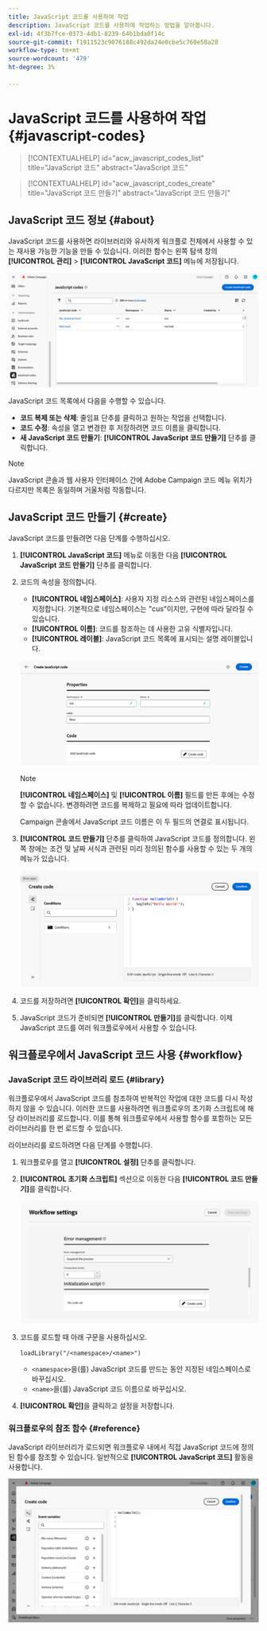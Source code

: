 ```yaml
---
title: JavaScript 코드를 사용하여 작업
description: JavaScript 코드를 사용하여 작업하는 방법을 알아봅니다.
exl-id: 4f3b7fce-0373-4db1-8239-64b1bda0f14c
source-git-commit: f1911523c9076188c492da24e0cbe5c760e58a28
workflow-type: tm+mt
source-wordcount: '479'
ht-degree: 3%

---
```


# JavaScript 코드를 사용하여 작업 {#javascript-codes}

>[!CONTEXTUALHELP]
>id="acw_javascript_codes_list"
>title="JavaScript 코드"
>abstract="JavaScript 코드"

>[!CONTEXTUALHELP]
>id="acw_javascript_codes_create"
>title="JavaScript 코드 만들기"
>abstract="JavaScript 코드 만들기"

## JavaScript 코드 정보 {#about}

JavaScript 코드를 사용하면 라이브러리와 유사하게 워크플로 전체에서 사용할 수 있는 재사용 가능한 기능을 만들 수 있습니다. 이러한 함수는 왼쪽 탐색 창의 **[!UICONTROL 관리]** > **[!UICONTROL JavaScript 코드]** 메뉴에 저장됩니다.

![사용 가능한 옵션을 표시하는 JavaScript 코드 목록 인터페이스](assets/javascript-list.png)

JavaScript 코드 목록에서 다음을 수행할 수 있습니다.

* **코드 복제 또는 삭제**: 줄임표 단추를 클릭하고 원하는 작업을 선택합니다.
* **코드 수정**: 속성을 열고 변경한 후 저장하려면 코드 이름을 클릭합니다.
* **새 JavaScript 코드 만들기**: **[!UICONTROL JavaScript 코드 만들기]** 단추를 클릭합니다.

>[!NOTE]
>
>JavaScript 콘솔과 웹 사용자 인터페이스 간에 Adobe Campaign 코드 메뉴 위치가 다르지만 목록은 동일하며 거울처럼 작동합니다.

## JavaScript 코드 만들기 {#create}

JavaScript 코드를 만들려면 다음 단계를 수행하십시오.

1. **[!UICONTROL JavaScript 코드]** 메뉴로 이동한 다음 **[!UICONTROL JavaScript 코드 만들기]** 단추를 클릭합니다.

1. 코드의 속성을 정의합니다.

   * **[!UICONTROL 네임스페이스]**: 사용자 지정 리소스와 관련된 네임스페이스를 지정합니다. 기본적으로 네임스페이스는 &quot;cus&quot;이지만, 구현에 따라 달라질 수 있습니다.
   * **[!UICONTROL 이름]**: 코드를 참조하는 데 사용한 고유 식별자입니다.
   * **[!UICONTROL 레이블]**: JavaScript 코드 목록에 표시되는 설명 레이블입니다.

   ![네임스페이스, 이름 및 레이블 필드를 표시하는 JavaScript 코드 생성 인터페이스](assets/javascript-create.png)

   >[!NOTE]
   >
   >**[!UICONTROL 네임스페이스]** 및 **[!UICONTROL 이름]** 필드를 만든 후에는 수정할 수 없습니다. 변경하려면 코드를 복제하고 필요에 따라 업데이트합니다.
   >
   >Campaign 콘솔에서 JavaScript 코드 이름은 이 두 필드의 연결로 표시됩니다.

1. **[!UICONTROL 코드 만들기]** 단추를 클릭하여 JavaScript 코드를 정의합니다. 왼쪽 창에는 조건 및 날짜 서식과 관련된 미리 정의된 함수를 사용할 수 있는 두 개의 메뉴가 있습니다.

   ![미리 정의된 함수를 표시하는 JavaScript 코드 편집기 인터페이스](assets/javascript-code.png)

1. 코드를 저장하려면 **[!UICONTROL 확인]**&#x200B;을 클릭하세요.

1. JavaScript 코드가 준비되면 **[!UICONTROL 만들기]**&#x200B;를 클릭합니다. 이제 JavaScript 코드를 여러 워크플로우에서 사용할 수 있습니다.

## 워크플로우에서 JavaScript 코드 사용 {#workflow}

### JavaScript 코드 라이브러리 로드 {#library}

워크플로우에서 JavaScript 코드를 참조하여 반복적인 작업에 대한 코드를 다시 작성하지 않을 수 있습니다. 이러한 코드를 사용하려면 워크플로우의 초기화 스크립트에 해당 라이브러리를 로드합니다. 이를 통해 워크플로우에서 사용할 함수를 포함하는 모든 라이브러리를 한 번 로드할 수 있습니다.

라이브러리를 로드하려면 다음 단계를 수행합니다.

1. 워크플로우를 열고 **[!UICONTROL 설정]** 단추를 클릭합니다.
1. **[!UICONTROL 초기화 스크립트]** 섹션으로 이동한 다음 **[!UICONTROL 코드 만들기]**&#x200B;를 클릭합니다.

   ![코드 만들기 옵션을 표시하는 워크플로우 초기화 스크립트 인터페이스](assets/javascript-initialization.png)

1. 코드를 로드할 때 아래 구문을 사용하십시오.

   ```
   loadLibrary("/<namespace>/<name>")
   ```

   * `<namespace>`을(를) JavaScript 코드를 만드는 동안 지정된 네임스페이스로 바꾸십시오.
   * `<name>`을(를) JavaScript 코드 이름으로 바꾸십시오.

1. **[!UICONTROL 확인]**&#x200B;을 클릭하고 설정을 저장합니다.

### 워크플로우의 참조 함수 {#reference}

JavaScript 라이브러리가 로드되면 워크플로우 내에서 직접 JavaScript 코드에 정의된 함수를 참조할 수 있습니다. 일반적으로 **[!UICONTROL JavaScript 코드]** 활동을 사용합니다.

![JavaScript 함수 사용을 보여 주는 워크플로우 인터페이스](assets/javascript-function.png)